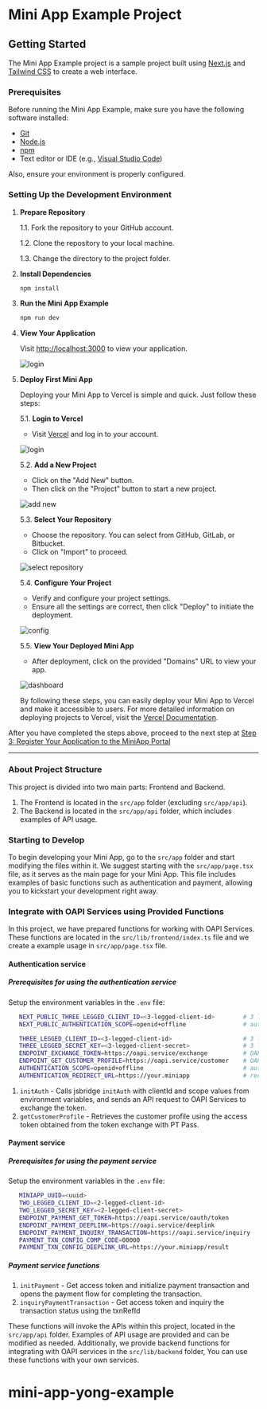 # Mini App Example Project

## Getting Started

The Mini App Example project is a sample project built using [Next.js](https://nextjs.org/) and [Tailwind CSS](https://tailwindcss.com/) to create a web interface.

### Prerequisites

Before running the Mini App Example, make sure you have the following software installed:

- [Git](https://git-scm.com/)
- [Node.js](https://nodejs.org/)
- [npm](https://www.npmjs.com/)
- Text editor or IDE (e.g., [Visual Studio Code](https://code.visualstudio.com/))

Also, ensure your environment is properly configured.

### Setting Up the Development Environment

1. **Prepare Repository**

   1.1. Fork the repository to your GitHub account.

   1.2. Clone the repository to your local machine.

   1.3. Change the directory to the project folder.

2. **Install Dependencies**

   ```bash
   npm install
   ```

3. **Run the Mini App Example**

   ```bash
   npm run dev
   ```

4. **View Your Application**

   Visit [http://localhost:3000](http://localhost:3000) to view your application.

   ![login](./instruction/screen/1.png)

5. **Deploy First Mini App**

   Deploying your Mini App to Vercel is simple and quick. Just follow these steps:

   5.1. **Login to Vercel**
      - Visit [Vercel](https://vercel.com/) and log in to your account.

      ![login](./instruction/deploy-to-vercel/1.png)

   5.2. **Add a New Project**
      - Click on the "Add New" button.
      - Then click on the "Project" button to start a new project.

      ![add new](./instruction/deploy-to-vercel/2.png)

   5.3. **Select Your Repository**
      - Choose the repository. You can select from GitHub, GitLab, or Bitbucket.
      - Click on "Import" to proceed.

      ![select repository](./instruction/deploy-to-vercel/3.png)

   5.4. **Configure Your Project**
      - Verify and configure your project settings.
      - Ensure all the settings are correct, then click "Deploy" to initiate the deployment.

      ![config](./instruction/deploy-to-vercel/4.png)

   5.5. **View Your Deployed Mini App**
      - After deployment, click on the provided "Domains" URL to view your app.

      ![dashboard](./instruction/deploy-to-vercel/5.png)

   By following these steps, you can easily deploy your Mini App to Vercel and make it accessible to users. For more detailed information on deploying projects to Vercel, visit the [Vercel Documentation](https://vercel.com/docs).

After you have completed the steps above,  proceed to the next step at [Step 3: Register Your Application to the MiniApp Portal](https://ktbinnovation.atlassian.net/wiki/spaces/MA/pages/3832611660/1st+Mini+App+Hello+World#Step-3%3A-Register-Your-Application-to-the-MiniApp-Portal)

----

### About Project Structure

This project is divided into two main parts: Frontend and Backend.

1. The Frontend is located in the `src/app` folder (excluding `src/app/api`).
2. The Backend is located in the `src/app/api` folder, which includes examples of API usage.

### Starting to Develop

To begin developing your Mini App, go to the `src/app` folder and start modifying the files within it. We suggest starting with the `src/app/page.tsx` file, as it serves as the main page for your Mini App. This file includes examples of basic functions such as authentication and payment, allowing you to kickstart your development right away.

### Integrate with OAPI Services using Provided Functions

In this project, we have prepared functions for working with OAPI Services. These functions are located in the `src/lib/frontend/index.ts` file and we create a example usage in `src/app/page.tsx` file.

#### Authentication service

##### Prerequisites for using the authentication service

Setup the environment variables in the `.env` file:

```bash
   NEXT_PUBLIC_THREE_LEGGED_CLIENT_ID=<3-legged-client-id>        # 3 legged client id value from OAPI Portal. Use for initAuth via jsbridge. it must be the same as the `THREE_LEGGED_CLIENT_ID` in backend config
   NEXT_PUBLIC_AUTHENTICATION_SCOPE=openid+offline                # authentication scope value from OAPI Portal. Use for initAuth via jsbridge. it must be the same as the `AUTHENTICATION_SCOPE` in backend config

   THREE_LEGGED_CLIENT_ID=<3-legged-client-id>                    # 3 legged client id value from OAPI Portal
   THREE_LEGGED_SECRET_KEY=<3-legged-client-secret>               # 3 legged secret key value from OAPI Portal
   ENDPOINT_EXCHANGE_TOKEN=https://oapi.service/exchange          # OAPI Service endpoint for exchange token
   ENDPOINT_GET_CUSTOMER_PROFILE=https://oapi.service/customer    # OAPI Service endpoint for get customer profile
   AUTHENTICATION_SCOPE=openid+offline                            # authentication scope from OAPI Portal sparated by '+', example: openid+offline
   AUTHENTICATION_REDIRECT_URL=https://your.miniapp               # redirect url. it must be the same as the authentication redirect url in OAPI Portal and default destination url in miniapp Portal
```

1. `initAuth` - Calls jsbridge `initAuth` with clientId and scope values from environment variables, and sends an API request to OAPI Services to exchange the token.
2. `getCustomerProfile` - Retrieves the customer profile using the access token obtained from the token exchange with PT Pass.

#### Payment service

##### Prerequisites for using the payment service

Setup the environment variables in the `.env` file:

```bash
   MINIAPP_UUID=<uuid>                                                     # App ID value from the MiniApp Portal in the Application Details section.
   TWO_LEGGED_CLIENT_ID=<2-legged-client-id>                               # 2 legged client id value from OAPI Portal
   TWO_LEGGED_SECRET_KEY=<2-legged-client-secret>                          # 2 legged secret key value from OAPI Portal
   ENDPOINT_PAYMENT_GET_TOKEN=https://oapi.service/oauth/token             # OAPI Service endpoint for get 2 legged token        
   ENDPOINT_PAYMENT_DEEPLINK=https://oapi.service/deeplink                 # OAPI Service endpoint for get payment deeplink
   ENDPOINT_PAYMENT_INQUIRY_TRANSACTION=https://oapi.service/inquiry   # OAPI Service endpoint for inquiry transaction
   PAYMENT_TXN_CONFIG_COMP_CODE=00000                                      # company code value from OAPI Portal in merchant configuration
   PAYMENT_TXN_CONFIG_DEEPLINK_URL=https://your.miniapp/result             # deeplink url for return to app after payment completed
```

##### Payment service functions

1. `initPayment` - Get access token and initialize payment transaction and opens the payment flow for completing the transaction.
2. `inquiryPaymentTransaction` - Get access token and inquiry the transaction status using the txnRefId

These functions will invoke the APIs within this project, located in the `src/app/api` folder. Examples of API usage are provided and can be modified as needed. Additionally, we provide backend functions for integrating with OAPI services in the `src/lib/backend` folder, You can use these functions with your own services.
# mini-app-yong-example
